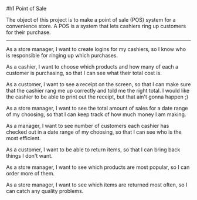 #h1 Point of Sale 

The object of this project is to make a point of sale (POS) system for a convenience store. A POS is a system that lets cashiers ring up customers for their purchase. 

----

As a store manager, I want to create logins for my cashiers, so I know who is responsible for ringing up which purchases.

As a cashier, I want to choose which products and how many of each a customer is purchasing, so that I can see what their total cost is.

As a customer, I want to see a receipt on the screen, so that I can make sure that the cashier rang me up correctly and told me the right total. I would like the cashier to be able to print out the receipt, but that ain't gonna happen ;)

As a store manager, I want to see the total amount of sales for a date range of my choosing, so that I can keep track of how much money I am making.

As a manager, I want to see number of customers each cashier has checked out in a date range of my choosing, so that I can see who is the most efficient.

As a customer, I want to be able to return items, so that I can bring back things I don't want.

As a store manager, I want to see which products are most popular, so I can order more of them.

As a store manager, I want to see which items are returned most often, so I can catch any quality problems.
